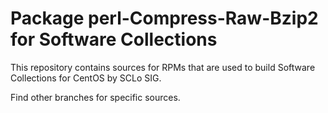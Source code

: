 # Package perl-Compress-Raw-Bzip2 for Software Collections

This repository contains sources for RPMs that are used
to build Software Collections for CentOS by SCLo SIG.

Find other branches for specific sources.
